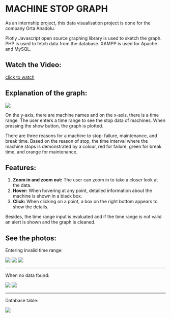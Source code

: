 # MACHINE STOP GRAPH

As an internship project, this data visualisation project is done for the company Orta Anadolu.

Plotly Javascript open source graphing library is used to sketch the graph. PHP is used to fetch data from the database. XAMPP is used for Apache and MySQL.

## Watch the Video:
[click to watch](https://user-images.githubusercontent.com/89942570/180644531-f163e9e4-a216-4e98-850b-dbfed88a208e.mp4)

## Explanation of the graph:

 <img src="https://user-images.githubusercontent.com/89942570/180643621-ae2e3394-93c4-4601-a8c8-8b2fbe706d80.png">

On the y-axis, there are machine names and on the x-axis, there is a time range. The user enters a time range to see the stop data of machines. When pressing the show button, the graph is plotted. 

There are three reasons for a machine to stop: failure, maintenance, and break time. Based on the reason of stop, the time interval where the machine stops is demonstrated by a colour, red for failure, green for break time, and orange for maintenance.

## Features:

1. **Zoom in and zoom out:** The user can zoom in to take a closer look at the data.
2. **Hover:** When hovering at any point, detailed information about the machine is shown in a black box.
3. **Click:** When clicking on a point, a box on the right bottom appears to show the details.

Besides, the time range input is evaluated and if the time range is not valid an alert is shown and the graph is cleaned.

## See the photos:

Entering invalid time range:

<img src="https://user-images.githubusercontent.com/89942570/180643624-4c8cdce9-3aa6-4924-906b-8d7fce298010.png">

<img src="https://user-images.githubusercontent.com/89942570/180643631-2099c96b-d2dc-4c41-af7a-16c7fa887280.png">

<img src="https://user-images.githubusercontent.com/89942570/180643632-60de5389-2de8-42b1-af46-5bd0fded2d35.png">

---

When no data found:

<img src="https://user-images.githubusercontent.com/89942570/180643634-f906f320-27e9-462b-8037-53a670d2a5c0.png">

<img src="https://user-images.githubusercontent.com/89942570/180643636-844161d5-b47e-4a25-b7a8-df7412f66ed2.png">

---

Database table:

<img src="https://user-images.githubusercontent.com/89942570/180643783-193b5031-0c9f-431f-a4b6-03f1d27eda3d.png">